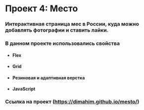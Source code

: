 # Проект 4: Место
### Интерактивная страница мес в России, куда можно добавлять фотографии и ставить лайки.
### В данном проекте использовались свойства
* #### Flex 
* #### Grid
* #### Резиновая и адаптивная верстка
* #### JavaScript
### Ссылка на проект (https://dimahim.github.io/mesto/)

